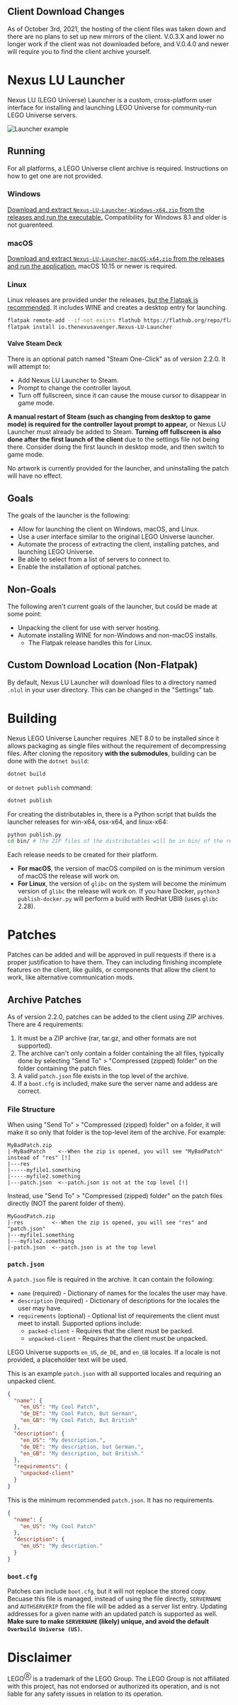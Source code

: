 ## Client Download Changes
As of October 3rd, 2021, the hosting of the client files was taken down and
there are no plans to set up new mirrors of the client. V.0.3.X and lower no
longer work if the client was not downloaded before, and V.0.4.0 and newer will
require you to find the client archive yourself.

# Nexus LU Launcher
Nexus LU (LEGO Universe) Launcher is a custom, cross-platform
user interface for installing and launching LEGO Universe
for community-run LEGO Universe servers.

![Launcher example](images/launcher.png)

## Running
For all platforms, a LEGO Universe client archive is required.
Instructions on how to get one are not provided.

### Windows
[Download and extract `Nexus-LU-Launcher-Windows-x64.zip` from the releases and run the executable.](https://github.com/TheNexusAvenger/Nexus-LU-Launcher/releases/latest)
Compatibility for Windows 8.1 and older is not guarenteed.

### macOS
[Download and extract `Nexus-LU-Launcher-macOS-x64.zip` from the releases and run the application.](https://github.com/TheNexusAvenger/Nexus-LU-Launcher/releases/latest)
macOS 10.15 or newer is required.

### Linux
Linux releases are provided under the releases, [but the Flatpak is recommended](https://flathub.org/apps/io.thenexusavenger.Nexus-LU-Launcher).
It includes WINE and creates a desktop entry for launching.

```bash
flatpak remote-add --if-not-exists flathub https://flathub.org/repo/flathub.flatpakrepo
flatpak install io.thenexusavenger.Nexus-LU-Launcher
```

#### Valve Steam Deck
There is an optional patch named "Steam One-Click" as of version 2.2.0. It
will attempt to:
- Add Nexus LU Launcher to Steam.
- Prompt to change the controller layout.
- Turn off fullscreen, since it can cause the mouse cursor to disappear in game mode.

**A manual restart of Steam (such as changing from desktop to game mode) is
required for the controller layout prompt to appear,** or Nexus LU Launcher
must already be added to Steam. **Turning off fullscreen is also done after the
first launch of the client** due to the settings file not being there. Consider
doing the first launch in desktop mode, and then switch to game mode.

No artwork is currently provided for the launcher, and uninstalling the patch will
have no effect.

## Goals
The goals of the launcher is the following:
* Allow for launching the client on Windows, macOS, and Linux.
* Use a user interface similar to the original LEGO Universe launcher.
* Automate the process of extracting the client, installing patches,
  and launching LEGO Universe.
* Be able to select from a list of servers to connect to.
* Enable the installation of optional patches.

## Non-Goals
The following aren't current goals of the launcher, but could
be made at some point:
* Unpacking the client for use with server hosting.
* Automate installing WINE for non-Windows and non-macOS installs.
  * The Flatpak release handles this for Linux.

## Custom Download Location (Non-Flatpak)
By default, Nexus LU Launcher will download files to a directory named
`.nlul` in your user directory. This can be changed in the "Settings" tab.

# Building
Nexus LEGO Universe Launcher requires .NET 8.0 to be installed
since it allows packaging as single files without the requirement of
decompressing files. After cloning the repository **with the submodules**,
building can be done with the `dotnet build`:
```bash
dotnet build
```
or `dotnet publish` command:
```bash
dotnet publish
```

For creating the distributables in, there is a Python script that builds the
launcher releases for win-x64, osx-x64, and linux-x64:
```bash
python publish.py
cd bin/ # The ZIP files of the distributables will be in bin/ of the repository.
```

Each release needs to be created for their platform.
- **For macOS**, the version of macOS compiled on is the minimum version
  of macOS the release will work on.
- **For Linux**, the version of `glibc` on the system will become the minimum
  version of `glibc` the release will work on. If you have Docker, `python3 publish-docker.py`
  will perform a build with RedHat UBI8 (uses `glibc` 2.28).

# Patches
Patches can be added and will be approved in pull requests if there
is a proper justification to have them. They can including finishing incomplete
features on the client, like guilds, or components that allow the client
to work, like alternative communication mods.

## Archive Patches
As of version 2.2.0, patches can be added to the client using ZIP archives.
There are 4 requirements:
1. It must be a ZIP archive (rar, tar.gz, and other formats are not supported).
2. The archive can't only contain a folder containing the all files, typically
   done by selecting "Send To" > "Compressed (zipped) folder" on the folder containing
   the patch files.
3. A valid `patch.json` file exists in the top level of the archive.
4. If a `boot.cfg` is included, make sure the server name and addess are correct.

### File Structure
When using "Send To" > "Compressed (zipped) folder" on a folder, it will make
it so only that folder is the top-level item of the archive. For example:
```
MyBadPatch.zip
|-MyBadPatch    <--When the zip is opened, you will see "MyBadPatch" instead of "res" [!]
|---res
|-----myfile1.something
|-----myfile2.something
|---patch.json  <--patch.json is not at the top level [!]
```

Instead, use "Send To" > "Compressed (zipped) folder" on the patch files
directly (NOT the parent folder of them).
```
MyGoodPatch.zip
|-res         <--When the zip is opened, you will see "res" and "patch.json"
|---myfile1.something
|---myfile2.something
|-patch.json  <--patch.json is at the top level
```

### `patch.json`
A `patch.json` file is required in the archive. It can contain the following:
- `name` (required) - Dictionary of names for the locales the user may have.
- `description` (required) - Dictionary of descriptions for the locales the
  user may have.
- `requirements` (optional) - Optional list of requirements the client must
  meet to install. Supported options include:
  - `packed-client` - Requires that the client must be packed.
  - `unpacked-client` - Requires that the client must be unpacked.

LEGO Universe supports `en_US`, `de_DE`, and `en_GB` locales. If a locale is
not provided, a placeholder text will be used.

This is an example `patch.json` with all supported locales and requiring an
unpacked client.
```json
{
  "name": {
    "en_US": "My Cool Patch",
    "de_DE": "My Cool Patch, But German",
    "en_GB": "My Cool Patch, But British"
  },
  "description": {
    "en_US": "My description.",
    "de_DE": "My description, but German.",
    "en_GB": "My description, but British."
  },
  "requirements": {
    "unpacked-client"
  }
}
```

This is the minimum recommended `patch.json`. It has no requirements.
```json
{
  "name": {
    "en_US": "My Cool Patch"
  },
  "description": {
    "en_US": "My description."
  }
}
```

### `boot.cfg`
Patches can include `boot.cfg`, but it will not replace the stored copy.
Becuase this file is managed, instead of using the file directly, `SERVERNAME`
and `AUTHSERVERIP` from the file will be added as a server list entry.
Updating addresses for a given name with an updated patch is supported as
well. **Make sure to make `SERVERNAME` (likely) unique, and avoid the default
`Overbuild Universe (US)`.**

# Disclaimer
LEGO<sup>Ⓡ</sup> is a trademark of the LEGO Group. The LEGO Group is not
affiliated with this project, has not endorsed or authorized its operation,
and is not liable for any safety issues in relation to its operation.
